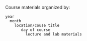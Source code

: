 Course materials organized by:

    year
      month
        location/couse title
           day of course
             lecture and lab materials
          
